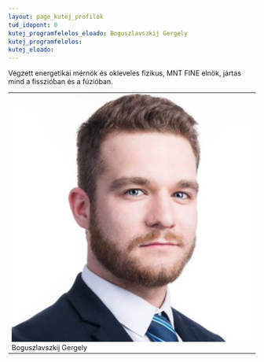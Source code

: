 ```yaml
---
layout: page_kutej_profilok
tud_idopont: 0
kutej_programfelelos_eloado: Boguszlavszkij Gergely
kutej_programfelelos: 
kutej_eloado: 
---
```


Végzett energetikai mérnök és okleveles fizikus, MNT FINE elnök, jártas mind a fisszióban és a fúzióban.


 <table class="picture">
<tr>
<td>

<div class="gallery">
    <img src="images/boguszlavszkij_gergely.png" max-width="250" max-height="200">
  <div class="desc">Boguszlavszkij Gergely</div>
</div>

</td>
</tr>
</table>
